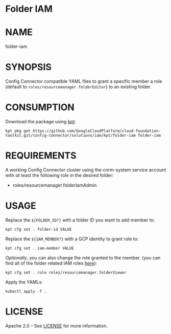 Folder IAM
==================================================

# NAME

  folder-iam

# SYNOPSIS

  Config Connector compatible YAML files to grant a specific member a role (default to `roles/resourcemanager.folderEditor`) to an existing folder.

# CONSUMPTION

  Download the package using [kpt](https://googlecontainertools.github.io/kpt/):

  ```
  kpt pkg get https://github.com/GoogleCloudPlatform/cloud-foundation-toolkit.git/config-connector/solutions/iam/kpt/folder-iam folder-iam
  ```

# REQUIREMENTS

  A working Config Connector cluster using the cnrm-system service account with _at least_ the following role in
  the desired folder:
  - roles/resourcemanager.folderIamAdmin

# USAGE

  Replace the `${FOLDER_ID?}` with a folder ID you want to add member to:
  ```
  kpt cfg set . folder-id VALUE
  ```

  Replace the `${IAM_MEMBER?}` with a GCP identity to grant role to:
  ```
  kpt cfg set . iam-member VALUE
  ```

  _Optionally_, you can also change the role granted to the member. (you can find all of the folder related IAM roles
  [here](https://cloud.google.com/iam/docs/understanding-roles#resource-manager-roles)):

  ```
  kpt cfg set . role roles/resourcemanager.folderViewer
  ```

  Apply the YAMLs:

  ```
  kubectl apply -f .
  ```

# LICENSE

  Apache 2.0 - See [LICENSE](/LICENSE) for more information.
